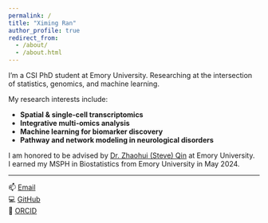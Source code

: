 ```yaml
---
permalink: /
title: "Ximing Ran"
author_profile: true
redirect_from: 
  - /about/
  - /about.html
---
```


I’m a CSI PhD student at Emory University. Researching at the intersection of statistics, genomics, and machine learning.

My research interests include:
- **Spatial & single-cell transcriptomics**  
- **Integrative multi-omics analysis**  
- **Machine learning for biomarker discovery**  
- **Pathway and network modeling in neurological disorders**

I am honored to be advised by [Dr. Zhaohui (Steve) Qin](https://sph.emory.edu/profile/faculty/zhaohui-qin) at Emory University.  
I earned my MSPH in Biostatistics from Emory University in May 2024.


---

📫 [Email](mailto:ximing.ran@emory.edu)  
💻 [GitHub](https://github.com/ranxm2)   
🔬 [ORCID](https://orcid.org/0009-0004-5414-1885)  